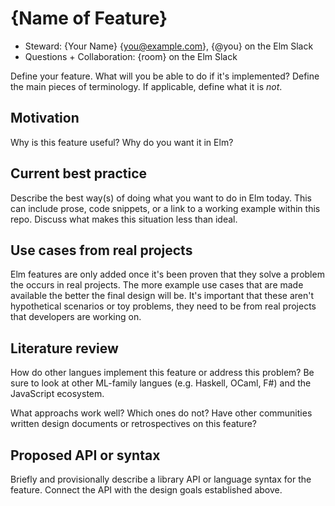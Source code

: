 # {Name of Feature}

- Steward: {Your Name} {you@example.com}, {@you} on the Elm Slack
- Questions + Collaboration: {room} on the Elm Slack

Define your feature. What will you be able to do if it's implemented? Define the main pieces of terminology. If applicable, define what it is *not*.

## Motivation
Why is this feature useful? Why do you want it in Elm?

## Current best practice
Describe the best way(s) of doing what you want to do in Elm today. This can include prose, code snippets, or a link to a working example within this repo. Discuss what makes this situation less than ideal.

## Use cases from real projects
Elm features are only added once it's been proven that they solve a problem the occurs in real projects. The more example use cases that are made available the better the final design will be. It's important that these aren't hypothetical scenarios or toy problems, they need to be from real projects that developers are working on.

## Literature review
How do other langues implement this feature or address this problem? Be sure to look at other ML-family langues (e.g. Haskell, OCaml, F#) and the JavaScript ecosystem.

What approachs work well? Which ones do not? Have other communities written design documents or retrospectives on this feature?

## Proposed API or syntax
Briefly and provisionally describe a library API or language syntax for the feature. Connect the API with the design goals established above.

